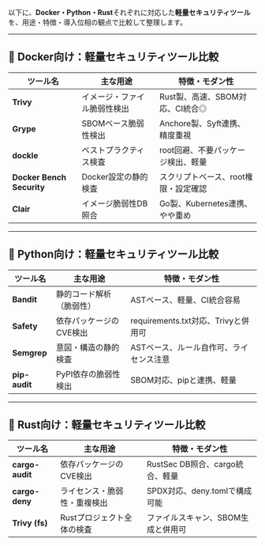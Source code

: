 以下に、**Docker・Python・Rust**それぞれに対応した**軽量セキュリティツール**を、用途・特徴・導入位相の観点で比較して整理します。

---

## 🐳 Docker向け：軽量セキュリティツール比較

| ツール名     | 主な用途                     | 特徴・モダン性                          |
|--------------|------------------------------|------------------------------------------|
| **Trivy**    | イメージ・ファイル脆弱性検出 | Rust製、高速、SBOM対応、CI統合◎     |
| **Grype**    | SBOMベース脆弱性検出         | Anchore製、Syft連携、精度重視       |
| **dockle**   | ベストプラクティス検査       | root回避、不要パッケージ検出、軽量  |
| **Docker Bench Security** | Docker設定の静的検査 | スクリプトベース、root権限・設定確認 |
| **Clair**    | イメージ脆弱性DB照合         | Go製、Kubernetes連携、やや重め      |

---

## 🐍 Python向け：軽量セキュリティツール比較

| ツール名     | 主な用途                     | 特徴・モダン性                          |
|--------------|------------------------------|------------------------------------------|
| **Bandit**   | 静的コード解析（脆弱性）     | ASTベース、軽量、CI統合容易         |
| **Safety**   | 依存パッケージのCVE検出      | requirements.txt対応、Trivyと併用可 |
| **Semgrep**  | 意図・構造の静的検査         | ASTベース、ルール自作可、ライセンス注意 |
| **pip-audit**| PyPI依存の脆弱性検出         | SBOM対応、pipと連携、軽量           |

---

## 🦀 Rust向け：軽量セキュリティツール比較

| ツール名         | 主な用途                     | 特徴・モダン性                          |
|------------------|------------------------------|------------------------------------------|
| **cargo-audit**  | 依存パッケージのCVE検出      | RustSec DB照合、cargo統合、軽量     |
| **cargo-deny**   | ライセンス・脆弱性・重複検出 | SPDX対応、deny.tomlで構成可能       |
| **Trivy (fs)**   | Rustプロジェクト全体の検査   | ファイルスキャン、SBOM生成と併用可  |
